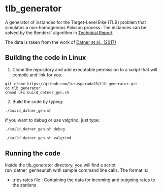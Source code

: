 # tlb_generator
A generator of instances for the Target-Level Bike (TLB) problem that simulates a non-homogenous Poisson process. The instances can be solved by the Benders' algorithm in [Technical Report](https://www.cirrelt.ca/documentstravail/cirrelt-2025-02.pdf)

The data is taken from the work of [Datner et al., (2017)](https://pubsonline.informs.org/doi/abs/10.1287/trsc.2017.0790)

## Building the code in Linux

1. Clone the repository and add executable permission to a script that will compile and link for you:

```shell
git clone https://github.com/lucasparada20/tlb_generator.git
cd tlb_generator
chmod u+x build_datner_gen.sh
```
2. Build the code by typing:

```bash
./build_datner_gen.sh
```

if you want to debug or use valgrind, just type:

```bash
./build_datner_gen.sh debug
```

```bash
./build_datner_gen.sh valgrind
```

## Running the code

Inside the tlb_generator directory, you will find a script run_datner_genheur.sh with sample command line calls. The format is:

* trips rates file : Containing the data for incoming and outgoing rates to the stations


